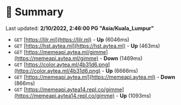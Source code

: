 # 📖 Summary
Last updated: **2/10/2022, 2:46:00 PG "Asia/Kuala_Lumpur"**

- `GET` [https://lilr.ml](https://lilr.ml) - **Up** (6046ms)
- `GET` [https://hst.aytea.ml](https://hst.aytea.ml) - **Up** (463ms)
- `GET` [https://memeapi.aytea.ml/gimme](https://memeapi.aytea.ml/gimme) - **Down** (1469ms)
- `GET` [https://color.aytea.ml/4b31d6.png](https://color.aytea.ml/4b31d6.png) - **Up** (6666ms)
- `GET` [https://memeapi.aytea.ml](https://memeapi.aytea.ml) - **Down** (866ms)
- `GET` [https://memeapi.aytea14.repl.co/gimme](https://memeapi.aytea14.repl.co/gimme) - **Up** (1093ms)
